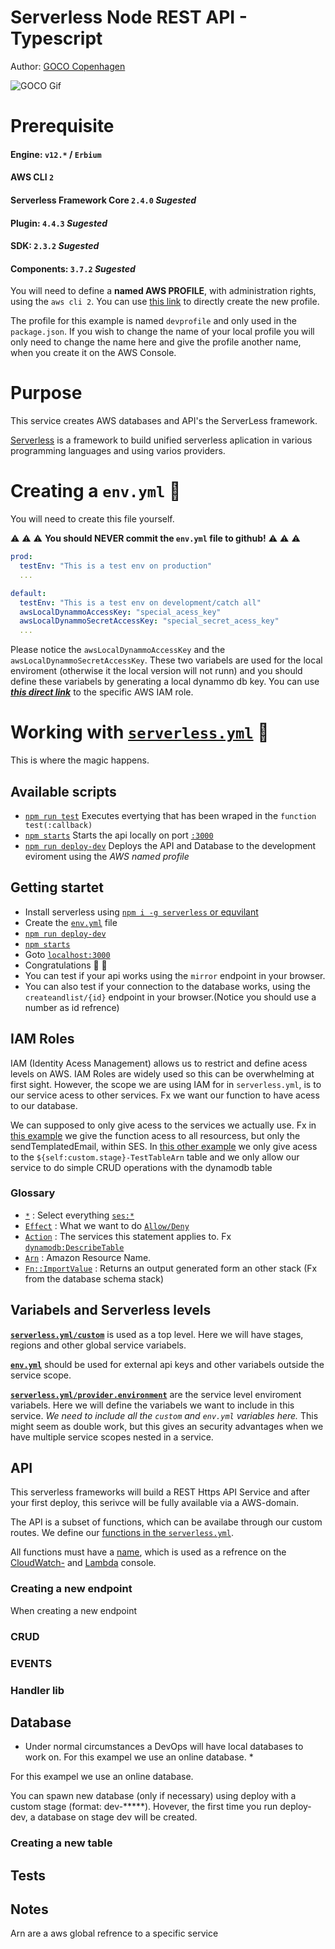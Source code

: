 # Serverless Node REST API - Typescript

Author: [GOCO Copenhagen](https://goco.dk/)


![GOCO Gif](documentation/into.gif)


# Prerequisite

#### Engine: `v12.*` / `Erbium`
#### AWS CLI `2`


#### Serverless Framework Core `2.4.0` *Sugested*
#### Plugin: `4.4.3` *Sugested*
#### SDK: `2.3.2` *Sugested*
#### Components: `3.7.2` *Sugested*

You will need to define a **named AWS PROFILE**, with administration rights, using the `aws cli 2`. You can use [this link](https://console.aws.amazon.com/iam/home#/users$new?step=review&accessKey&userNames=devprofile&permissionType=policies&policies=arn:aws:iam::aws:policy%2FAdministratorAccess) to directly create the new profile.

The profile for this example is named `devprofile` and only used in the `package.json`. If you wish to change the name of your local profile you will only need to change the name here and give the profile another name, when you create it on the AWS Console.

# Purpose

This service creates AWS databases and API's the ServerLess framework.

[Serverless](https://www.serverless.com/) is a framework to build unified serverless aplication in various programming languages and using varios providers.


# Creating a `env.yml` 🤫

You will need to create this file yourself. 

⚠️ ⚠️ ⚠️ **You should NEVER commit the `env.yml` file to github!** ⚠️ ⚠️ ⚠️

```yml
prod:
  testEnv: "This is a test env on production"
  ...

default:
  testEnv: "This is a test env on development/catch all"
  awsLocalDynammoAccessKey: "special_acess_key"
  awsLocalDynammoSecretAccessKey: "special_secret_acess_key"
  ...
```

Please notice the `awsLocalDynammoAccessKey` and the `awsLocalDynammoSecretAccessKey`. These two variabels are used for the local enviroment (otherwise it the local version will not runn) and you should define these variabels by generating a local dynammo db key. You can use [***this direct link***](https://console.aws.amazon.com/iam/home#/users$new?step=review&accessKey&userNames=aws-local-dev-dynamo-db-key&permissionType=policies&policies=arn:aws:iam::aws:policy%2FAmazonDynamoDBFullAccess) to the specific AWS IAM role.

# Working with [`serverless.yml`](serverless.yml) 🦄
This is where the magic happens.
## Available scripts 
- [`npm run test`](package.json#L7) Executes evertying that has been wraped in the `function test(:callback)`
- [`npm starts`](package.json#L8) Starts the api locally on port [`:3000`](http://localhost:3000/)
- [`npm run deploy-dev`](package.json#L9) Deploys the API and Database to the development eviroment using the *AWS named profile*

## Getting startet
- Install serverless using [`npm i -g serverless` or equvilant](https://www.serverless.com/framework/docs/getting-started/)
- Create the [`env.yml`](#creating-a-envyml-) file
- [`npm run deploy-dev`](package.json#L9)
- [`npm starts`](package.json#L8)
- Goto [`localhost:3000`](http://localhost:3000/)
- Congratulations 🎉 🤩
- You can test if your api works using the `mirror` endpoint in your browser.
- You can also test if your connection to the database works, using the `createandlist/{id}` endpoint in your browser.(Notice you should use a number as id refrence)

## IAM Roles
IAM (Identity Acess Management) allows us to restrict and define acess levels on AWS.
IAM Roles are widely used so this can be overwhelming at first sight. However, the scope we are using IAM for in `serverless.yml`, is to our service acess to other services. Fx we want our function to have acess to our database.

We can supposed to only give acess to the services we actually use. Fx in [this example](serverless.yml#L32) we give the function acess to all resourcess, but only the sendTemplatedEmail, within SES. In [this other example](serverless.yml#L45) we only give acess to the `${self:custom.stage}-TestTableArn` table and we only allow our service to do simple CRUD operations with the dynamodb table

### Glossary
- [`*`](serverless.yml#L34) : Select everything [`ses:*`](serverless.yml#L31)
- [`Effect`](serverless.yml#L29) : What we want to do [`Allow/Deny`](serverless.yml#L29)
- [`Action`](serverless.yml#L30) : The services this statement applies to. Fx [`dynamodb:DescribeTable`](serverless.yml#L37)
- [`Arn`](https://docs.aws.amazon.com/general/latest/gr/aws-arns-and-namespaces.html) : Amazon Resource Name. 
- [`Fn::ImportValue`](serverless.yml#L46) : Returns an output generated form an other stack (Fx from the database schema stack)

## Variabels and Serverless levels

[**`serverless.yml/custom`**](serverless.yml#L8) is used as a top level. Here we will have stages, regions and other global service variabels.

[**`env.yml`**](#creating-a-envyml-) should be used for external api keys and other variabels outside the service scope.

[**`serverless.yml/provider.environment`**](serverless.yml#L18) are the service level enviroment variabels. Here we will define the variabels we want to include in this service. *We need to include all the `custom` and `env.yml` variables here.* This might seem as double work, but this gives an security advantages when we have multiple service scopes nested in a service.

## API
This serverless frameworks will build a REST Https API Service and after your first deploy, this serivce will be fully available via a AWS-domain.

The API is a subset of functions, which can be availabe through our custom routes. We define our [functions in the `serverless.yml`](serverless.yml#L48).

All functions must have a [name](serverless.yml#L60), which is used as a refrence on the [CloudWatch-](https://aws.amazon.com/cloudwatch/) and [Lambda](https://aws.amazon.com/lambda/) console. 

### Creating a new endpoint

When creating a new endpoint 

### CRUD
### EVENTS
### Handler lib

## Database 
* Under normal circumstances a DevOps will have local databases to work on. For this exampel we use an online database. *

For this exampel we use an online database. 

You can spawn new database (only if necessary) using deploy with a custom stage (format: dev-*****).
Hovever, the first time you run deploy-dev, a database on stage dev will be created.

### Creating a new table

## Tests

## Notes

Arn are a aws global refrence to a specific service
